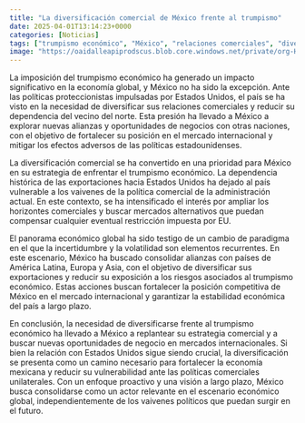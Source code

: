 ```yaml
---
title: "La diversificación comercial de México frente al trumpismo"
date: 2025-04-01T13:14:23+0000
categories: [Noticias]
tags: ["trumpismo económico", "México", "relaciones comerciales", "diversificación", "exportaciones", "mercados alternativos", "alianzas", "estabilidad económica."]
image: "https://oaidalleapiprodscus.blob.core.windows.net/private/org-HKmKxpuNw3Y88lm4EBrIPq0n/user-ZwiCXOggLL8ZNNKE2g7rXFmV/img-bfJCmUpWqA91fC7Pi2yGbQr2.png?st=2025-04-01T12%3A14%3A23Z&se=2025-04-01T14%3A14%3A23Z&sp=r&sv=2024-08-04&sr=b&rscd=inline&rsct=image/png&skoid=d505667d-d6c1-4a0a-bac7-5c84a87759f8&sktid=a48cca56-e6da-484e-a814-9c849652bcb3&skt=2025-03-31T18%3A08%3A29Z&ske=2025-04-01T18%3A08%3A29Z&sks=b&skv=2024-08-04&sig=wpeYB4LYxEj07bZ7cIHmlLWNxo1XDOyNqIcTSbWrnjs%3D"
---
```


La imposición del trumpismo económico ha generado un impacto significativo en la economía global, y México no ha sido la excepción. Ante las políticas proteccionistas impulsadas por Estados Unidos, el país se ha visto en la necesidad de diversificar sus relaciones comerciales y reducir su dependencia del vecino del norte. Esta presión ha llevado a México a explorar nuevas alianzas y oportunidades de negocios con otras naciones, con el objetivo de fortalecer su posición en el mercado internacional y mitigar los efectos adversos de las políticas estadounidenses.

La diversificación comercial se ha convertido en una prioridad para México en su estrategia de enfrentar el trumpismo económico. La dependencia histórica de las exportaciones hacia Estados Unidos ha dejado al país vulnerable a los vaivenes de la política comercial de la administración actual. En este contexto, se ha intensificado el interés por ampliar los horizontes comerciales y buscar mercados alternativos que puedan compensar cualquier eventual restricción impuesta por EU. 

El panorama económico global ha sido testigo de un cambio de paradigma en el que la incertidumbre y la volatilidad son elementos recurrentes. En este escenario, México ha buscado consolidar alianzas con países de América Latina, Europa y Asia, con el objetivo de diversificar sus exportaciones y reducir su exposición a los riesgos asociados al trumpismo económico. Estas acciones buscan fortalecer la posición competitiva de México en el mercado internacional y garantizar la estabilidad económica del país a largo plazo.

En conclusión, la necesidad de diversificarse frente al trumpismo económico ha llevado a México a replantear su estrategia comercial y a buscar nuevas oportunidades de negocio en mercados internacionales. Si bien la relación con Estados Unidos sigue siendo crucial, la diversificación se presenta como un camino necesario para fortalecer la economía mexicana y reducir su vulnerabilidad ante las políticas comerciales unilaterales. Con un enfoque proactivo y una visión a largo plazo, México busca consolidarse como un actor relevante en el escenario económico global, independientemente de los vaivenes políticos que puedan surgir en el futuro.
    
